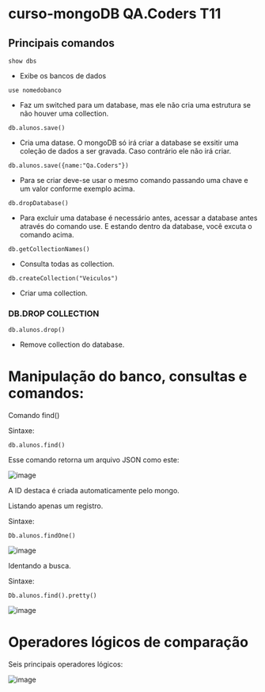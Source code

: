 # curso-mongoDB QA.Coders T11
## Principais comandos

```
show dbs
```
- Exibe os bancos de dados

```
use nomedobanco
```
 - Faz um switched para um database, mas ele não cria uma estrutura se não houver uma collection.

```
db.alunos.save()
```
- Cria uma datase. O mongoDB só irá criar a database se exsitir uma coleção de dados a ser gravada. Caso contrário ele não irá criar.

```
db.alunos.save({name:"Qa.Coders"})
```
- Para se criar deve-se usar o mesmo comando passando uma chave e um valor conforme exemplo acima.

```
db.dropDatabase()
```
- Para excluir uma database é necessário antes, acessar a database antes através do comando use. E estando dentro da database, você excuta o comando acima.

```
db.getCollectionNames()
```
- Consulta todas as collection.

```
db.createCollection("Veiculos")
```
- Criar uma collection.

### DB.DROP COLLECTION
```
db.alunos.drop()
```
- Remove collection do database.

# Manipulação do banco, consultas e comandos:

Comando find()

Sintaxe:
```
db.alunos.find()
```

Esse comando retorna um arquivo JSON como este:

![image](https://github.com/Fabricioperrone/curso-mongoDB/assets/69866913/7d4a42e9-f58c-4eab-9b57-b16b8e2ad0f3)

 
A ID destaca é criada automaticamente pelo mongo.



Listando apenas um registro.

Sintaxe:
```
Db.alunos.findOne()
```
 ![image](https://github.com/Fabricioperrone/curso-mongoDB/assets/69866913/92f3ad6f-b269-4bb0-83a5-a57dccd936c3)


Identando a busca.

Sintaxe:
```
Db.alunos.find().pretty()
```
![image](https://github.com/Fabricioperrone/curso-mongoDB/assets/69866913/16bd5a94-f610-465d-9fc3-c151556f658d)


# Operadores lógicos de comparação

Seis principais operadores lógicos:

![image](https://github.com/Fabricioperrone/curso-mongoDB/assets/69866913/562553fe-ad34-499e-bb7b-33d716222e88)



